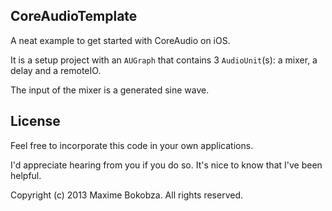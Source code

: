 ## CoreAudioTemplate
A neat example to get started with CoreAudio on iOS.

It is a setup project with an <code>AUGraph</code> that contains 3 <code>AudioUnit</code>(s): a mixer, a delay and a remoteIO.

The input of the mixer is a generated sine wave.

## License
Feel free to incorporate this code in your own applications.

I'd appreciate hearing from you if you do so. It's nice to know that I've been helpful.

Copyright (c) 2013 Maxime Bokobza. All rights reserved.
